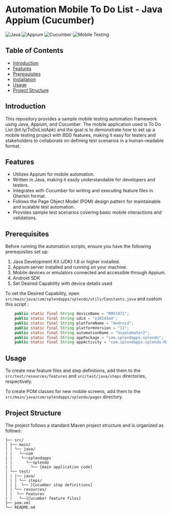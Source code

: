 # Automation Mobile To Do List - Java Appium (Cucumber)

![Java](https://img.shields.io/badge/java-v1.8-blue.svg)
![Appium](https://img.shields.io/badge/appium-v1.21.0-green.svg)
![Cucumber](https://img.shields.io/badge/cucumber-v6.11.0-yellow.svg)
![Mobile Testing](https://img.shields.io/badge/mobile-testing-orange.svg)

## Table of Contents

- [Introduction](#introduction)
- [Features](#features)
- [Prerequisites](#prerequisites)
- [Installation](#installation)
- [Usage](#usage)
- [Project Structure](#project-structure)

## Introduction

This repository provides a sample mobile testing automation framework using Java, Appium, and Cucumber. The mobile application used is To Do List (bit.ly/ToDoListApk) and the goal is to demonstrate how to set up a mobile testing project with BDD features, making it easy for testers and stakeholders to collaborate on defining test scenarios in a human-readable format.

## Features

- Utilizes Appium for mobile automation.
- Written in Java, making it easily understandable for developers and testers.
- Integrates with Cucumber for writing and executing feature files in Gherkin format.
- Follows the Page Object Model (POM) design pattern for maintainable and scalable test automation.
- Provides sample test scenarios covering basic mobile interactions and validations.

## Prerequisites

Before running the automation scripts, ensure you have the following prerequisites set up:

1. Java Development Kit (JDK) 1.8 or higher installed.
2. Appium server installed and running on your machine.
3. Mobile devices or emulators connected and accessible through Appium.
4. Android SDK
5. Set Desired Capability with device details used

To set the Desired Capability, open `src/main/java/com/splendapps/splendo/utils/Constants.java` and custom this script :

```java
	public static final String deviceName = "RMX1971";
	public static final String udid = "e381d3a4";
	public static final String platformName = "Android";
	public static final String platformVersion = "11";
	public static final String automationName = "Uiautomator2";
	public static final String appPackage = "com.splendapps.splendo";
	public static final String appActivity = "com.splendapps.splendo.MainActivity";
```

## Usage

To create new feature files and step definitions, add them to the `src/test/resources/features` and `src/test/java/steps` directories, respectively.

To create POM classes for new mobile screens, add them to the `src/main/java/com/splendapps/splendo/pages` directory.

## Project Structure

The project follows a standard Maven project structure and is organized as follows:

```
├── src/
│ ├── main/
│ │ └── java/
| |   └──com
| |    └──splendapps
| |      └──splendo
| |        └── [main application code]
│ └── test/
│ | |── java/
│ | | └── steps/
│ │ |  └── [Cucumber step definitions]
│ | └── resources/
│ |  └── Features
| |   └──[Cucumber feature files]
├── pom.xml
└── README.md
```
